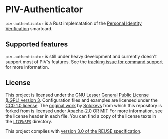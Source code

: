 <!--
Copyright (C) 2022 Nitrokey GmbH
SPDX-License-Identifier: CC0-1.0
-->

PIV-Authenticator
=================

`piv-authenticator` is a Rust implematation of the [Personal Identity Verification](https://nvlpubs.nist.gov/nistpubs/SpecialPublications/NIST.SP.800-73-4.pdf) smartcard.

Supported features
------------------

`piv-authenticator` is still under heavy development and currently doesn't support most of PIV's features.
See the [tracking issue for command support](https://github.com/Nitrokey/piv-authenticator/issues/1) for more information.

License
-------

This project is licensed under the [GNU Lesser General Public License (LGPL)
version 3][LGPL-3.0].  Configuration files and examples are licensed under the
[CC0 1.0 license][CC0-1.0]. The [original work][original] by [Solokeys][solokeys] from which this repository is forked from is licensed under [Apache-2.0][Apache-2.0] OR [MIT][MIT]  For more information, see the license header in
each file.  You can find a copy of the license texts in the
[`LICENSES`](./LICENSES) directory.

[LGPL-3.0]: https://opensource.org/licenses/LGPL-3.0
[CC0-1.0]: https://creativecommons.org/publicdomain/zero/1.0/
[Apache-2.0]: https://www.apache.org/licenses/LICENSE-2.0.html
[MIT]: https://en.wikipedia.org/wiki/MIT_License
[solokeys]: https://solokeys.com/
[original]: https://github.com/solokeys/piv-authenticator

This project complies with [version 3.0 of the REUSE specification][reuse].

[reuse]: https://reuse.software/practices/3.0/
